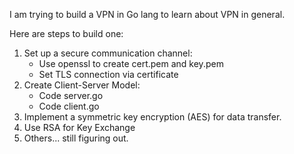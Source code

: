 I am trying to build a VPN in Go lang to learn about VPN in general.

Here are steps to build one:
1. Set up a secure communication channel:
    - Use openssl to create cert.pem and key.pem
    - Set TLS connection via certificate
2. Create Client-Server Model:
    - Code server.go
    - Code client.go
3. Implement a symmetric key encryption (AES) for data transfer.
4. Use RSA for Key Exchange
5. Others... still figuring out.